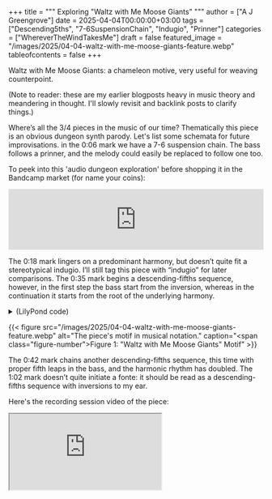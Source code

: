 +++
title = """
  Exploring "Waltz with Me Moose Giants"
  """
author = ["A J Greengrove"]
date = 2025-04-04T00:00:00+03:00
tags = ["Descending5ths", "7-6SuspensionChain", "Indugio", "Prinner"]
categories = ["WhereverTheWindTakesMe"]
draft = false
featured_image = "/images/2025/04-04-waltz-with-me-moose-giants-feature.webp"
tableofcontents = false
+++

Waltz with Me Moose Giants:
a chameleon motive, very useful for weaving counterpoint.

(Note to reader: these are my earlier blogposts heavy in music theory and meandering in thought. I'll slowly revisit and backlink posts to clarify things.)

Where’s all the 3/4 pieces in the music of our time?
Thematically this piece is an obvious dungeon synth parody.
Let's list some schemata for future improvisations.
in the 0:06 mark
we have a 7-6 suspension chain.
The bass follows a prinner,
and the melody could easily be replaced to follow one too.

To peek into this 'audio dungeon exploration'
before shopping it in the Bandcamp market (for name your coins):
<div class="org-bandcamp-track"> <iframe style="border: 0; width: 100%; height: 120px;" src="https://bandcamp.com/EmbeddedPlayer/album= 3014684465/size=large/bgcol=ffffff/linkcol=2ebd35/tracklist=false/artwork=small/track=4025779485/transparent=true/" seamless><a href="https://ajgreengrove.bandcamp.com/album/ wherever-the-wind-takes-me"> "Wherever The Wind Takes Me" by A J Greengrove</a></iframe>

The 0:18 mark lingers on a predominant harmony,
but doesn’t quite fit a stereotypical indugio.
I’ll still tag this piece with “indugio” for later comparisons.
The 0:35 mark begins a descending-fifths sequence,
however, in the first step the bass start from the inversion,
whereas in the continuation it starts from the root
of the underlying harmony.

<details>
<summary>(LilyPond code)</summary>
<div class="details">

```lilypond
#(ly:set-option 'resolution 200)
\version "2.24.4"
\language "english"
\pointAndClickOff
\header { tagline = "" }
melody = \relative c { c4. d8 c4 e }
\score {
  <<
    \time 3/4
    \new Staff { \clef "bass" \melody }
    \new TabStaff \with {} <<
      \new TabVoice { \melody }
    >>
  >>
}
```
</div>
</details>

<a id="figure--fig:04-04-waltz-with-me-moose-giants-feature.webp"></a>

{{< figure src="/images/2025/04-04-waltz-with-me-moose-giants-feature.webp" alt="The piece's motif in musical notation." caption="<span class=\"figure-number\">Figure 1: </span>\"Waltz with Me Moose Giants\" Motif" >}}

The 0:42 mark chains another descending-fifths sequence,
this time with proper fifth leaps in the bass,
and the harmonic rhythm has doubled.
The 1:02 mark doesn’t quite initiate a fonte:
it should be read as a descending-fifths sequence
with inversions to my ear.

Here's the recording session video of the piece:
<div class="org-youtube"><iframe src="https://www.youtube.com/embed/MRBYgu4i4-s" allowfullscreen title="YouTube Video"></iframe></div>
